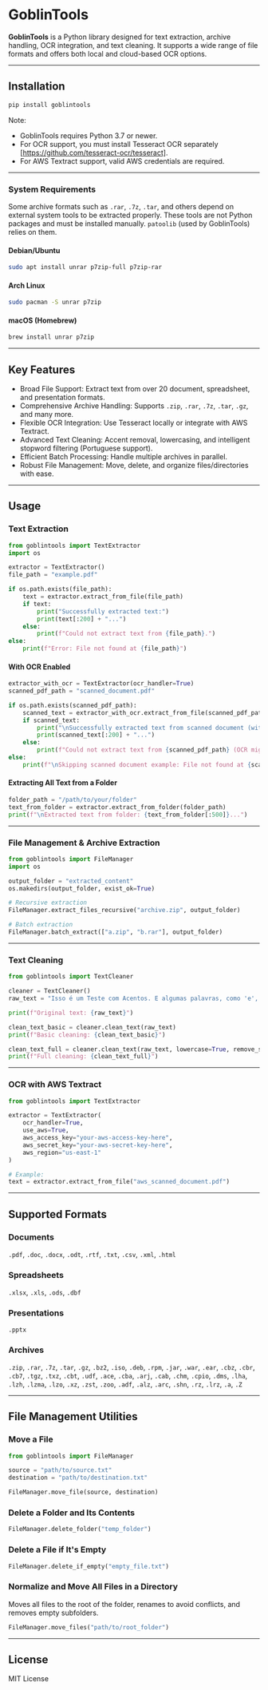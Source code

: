 
# GoblinTools

**GoblinTools** is a Python library designed for text extraction, archive handling, OCR integration, and text cleaning. It supports a wide range of file formats and offers both local and cloud-based OCR options.

---

## Installation

```bash
pip install goblintools
```

Note:
- GoblinTools requires Python 3.7 or newer.
- For OCR support, you must install Tesseract OCR separately [https://github.com/tesseract-ocr/tesseract].
- For AWS Textract support, valid AWS credentials are required.

---

### System Requirements

Some archive formats such as `.rar`, `.7z`, `.tar`, and others depend on external system tools to be extracted properly. These tools are not Python packages and must be installed manually. `patoolib` (used by GoblinTools) relies on them.

#### Debian/Ubuntu

```bash
sudo apt install unrar p7zip-full p7zip-rar
```

#### Arch Linux

```bash
sudo pacman -S unrar p7zip
```

#### macOS (Homebrew)

```bash
brew install unrar p7zip
```

---

## Key Features

- Broad File Support: Extract text from over 20 document, spreadsheet, and presentation formats.
- Comprehensive Archive Handling: Supports `.zip`, `.rar`, `.7z`, `.tar`, `.gz`, and many more.
- Flexible OCR Integration: Use Tesseract locally or integrate with AWS Textract.
- Advanced Text Cleaning: Accent removal, lowercasing, and intelligent stopword filtering (Portuguese support).
- Efficient Batch Processing: Handle multiple archives in parallel.
- Robust File Management: Move, delete, and organize files/directories with ease.

---

## Usage

### Text Extraction

```python
from goblintools import TextExtractor
import os

extractor = TextExtractor()
file_path = "example.pdf"

if os.path.exists(file_path):
    text = extractor.extract_from_file(file_path)
    if text:
        print("Successfully extracted text:")
        print(text[:200] + "...")
    else:
        print(f"Could not extract text from {file_path}.")
else:
    print(f"Error: File not found at {file_path}")
```

#### With OCR Enabled

```python
extractor_with_ocr = TextExtractor(ocr_handler=True)
scanned_pdf_path = "scanned_document.pdf"

if os.path.exists(scanned_pdf_path):
    scanned_text = extractor_with_ocr.extract_from_file(scanned_pdf_path)
    if scanned_text:
        print("\nSuccessfully extracted text from scanned document (with OCR):")
        print(scanned_text[:200] + "...")
    else:
        print(f"Could not extract text from {scanned_pdf_path} (OCR might be needed).")
else:
    print(f"\nSkipping scanned document example: File not found at {scanned_pdf_path}")
```

#### Extracting All Text from a Folder

```python
folder_path = "/path/to/your/folder"
text_from_folder = extractor.extract_from_folder(folder_path)
print(f"\nExtracted text from folder: {text_from_folder[:500]}...")
```

---

### File Management & Archive Extraction

```python
from goblintools import FileManager
import os

output_folder = "extracted_content"
os.makedirs(output_folder, exist_ok=True)

# Recursive extraction
FileManager.extract_files_recursive("archive.zip", output_folder)

# Batch extraction
FileManager.batch_extract(["a.zip", "b.rar"], output_folder)
```

---

### Text Cleaning

```python
from goblintools import TextCleaner

cleaner = TextCleaner()
raw_text = "Isso é um Teste com Acentos. E algumas palavras, como 'e', 'a', 'o', são stopwords."

print(f"Original text: {raw_text}")

clean_text_basic = cleaner.clean_text(raw_text)
print(f"Basic cleaning: {clean_text_basic}")

clean_text_full = cleaner.clean_text(raw_text, lowercase=True, remove_stopwords=True)
print(f"Full cleaning: {clean_text_full}")
```

---

### OCR with AWS Textract

```python
from goblintools import TextExtractor

extractor = TextExtractor(
    ocr_handler=True,
    use_aws=True,
    aws_access_key="your-aws-access-key-here",
    aws_secret_key="your-aws-secret-key-here",
    aws_region="us-east-1"
)

# Example:
text = extractor.extract_from_file("aws_scanned_document.pdf")
```

---

## Supported Formats

### Documents
`.pdf`, `.doc`, `.docx`, `.odt`, `.rtf`, `.txt`, `.csv`, `.xml`, `.html`

### Spreadsheets  
`.xlsx`, `.xls`, `.ods`, `.dbf`

### Presentations  
`.pptx`

### Archives  
`.zip`, `.rar`, `.7z`, `.tar`, `.gz`, `.bz2`, `.iso`, `.deb`, `.rpm`, `.jar`, `.war`, `.ear`, `.cbz`, `.cbr`, `.cb7`, `.tgz`, `.txz`, `.cbt`, `.udf`, `.ace`, `.cba`, `.arj`, `.cab`, `.chm`, `.cpio`, `.dms`, `.lha`, `.lzh`, `.lzma`, `.lzo`, `.xz`, `.zst`, `.zoo`, `.adf`, `.alz`, `.arc`, `.shn`, `.rz`, `.lrz`, `.a`, `.Z`

---

## File Management Utilities

### Move a File

```python
from goblintools import FileManager

source = "path/to/source.txt"
destination = "path/to/destination.txt"

FileManager.move_file(source, destination)
```

### Delete a Folder and Its Contents

```python
FileManager.delete_folder("temp_folder")
```

### Delete a File if It's Empty

```python
FileManager.delete_if_empty("empty_file.txt")
```

### Normalize and Move All Files in a Directory

Moves all files to the root of the folder, renames to avoid conflicts, and removes empty subfolders.

```python
FileManager.move_files("path/to/root_folder")
```

---

## License

MIT License

